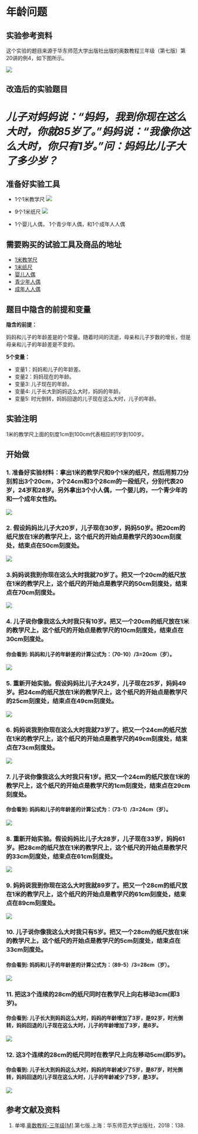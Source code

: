 # 年龄问题

## 实验参考资料

这个实验的题目来源于华东师范大学出版社出版的奥数教程三年级（第七版）第20讲的例4，如下图所示。

![](/images/三年级/年龄问题/年龄问题-奥数教程3年级-p138.jpg)

## 改造后的实验题目

# *儿子对妈妈说：“妈妈，我到你现在这么大时，你就85岁了。”妈妈说：“我像你这么大时，你只有1岁。”问：妈妈比儿子大了多少岁？* #

## 准备好实验工具

- 1个1米教学尺
![](/images/三年级/年龄问题/1米教学尺.jpg)

- 9个1米纸尺
![](/images/三年级/年龄问题/1米纸尺.jpg)

- 1个婴儿人偶， 1个青少年人偶，和1个成年人人偶
 
## 需要购买的试验工具及商品的地址

- [1米教学尺](https://item.taobao.com/item.htm?spm=a1z0d.6639537.1997196601.66.7a497484xfOZhu&id=562589305422)
- [1米纸尺](https://item.taobao.com/item.htm?spm=a1z0d.6639537.1997196601.78.7a497484xfOZhu&id=560904527372)
- [婴儿人偶](https://item.taobao.com/item.htm?spm=a1z0d.6639537.1997196601.55.7a497484xfOZhu&id=547382002201)
- [青少年人偶](https://item.taobao.com/item.htm?spm=a1z0d.6639537.1997196601.44.7a497484xfOZhu&id=586300727128)
- [成年人人偶](https://detail.tmall.com/item.htm?spm=a1z0d.6639537.1997196601.4.7a497484xfOZhu&id=566364308100)

## 题目中隐含的前提和变量

**隐含的前提：**

妈妈和儿子的年龄差是的个常量。随着时间的流逝，母亲和儿子岁数的增长，但是母亲和儿子的年龄差是不变的。

**5个变量：**

- 变量1：妈妈和儿子的年龄差。
- 变量2：妈妈现在的年龄。
- 变量3: 儿子现在的年龄。
- 变量4: 儿子长大到妈妈这么大时，妈妈的年龄。
- 变量5: 时光倒转，妈妈回退的儿子现在这么大时，儿子的年龄。

## 实验注明

1米的教学尺上面的刻度1cm到100cm代表相应的1岁到100岁。
 
## 开始做

### 1. 准备好实验材料：拿出1米的教学尺和9个1米的纸尺，然后用剪刀分别剪出3个20cm，3个24cm和3个28cm的一段纸尺，分别代表20岁，24岁和28岁。另外拿出3个小人偶，一个婴儿的，一个青少年的和一个成年女性的。

![](/images/三年级/年龄问题/1a.jpg)

### 2. 假设妈妈比儿子大20岁，儿子现在30岁，妈妈50岁。把20cm的纸尺放在1米的教学尺上，这个纸尺的开始点是教学尺的30cm刻度处，结束点在50cm刻度处。

![](/images/三年级/年龄问题/2a.jpg)

### 3.妈妈说我到你现在这么大时我就70岁了。把又一个20cm的纸尺放在1米的教学尺上，这个纸尺的开始点是教学尺的50cm刻度处，结束点在70cm刻度处。

![](/images/三年级/年龄问题/3a.jpg)

### 4. 儿子说你像我这么大时我只有10岁。把又一个20cm的纸尺放在1米的教学尺上，这个纸尺的开始点是教学尺的10cm刻度处，结束点在30cm刻度处。

#### 你会看到: 妈妈和儿子的年龄差的计算公式为：（70-10）/3=20cm（岁）。

![](/images/三年级/年龄问题/4a.jpg)

### 5. 重新开始实验。假设妈妈比儿子大24岁，儿子现在25岁，妈妈49岁。把24cm的纸尺放在1米的教学尺上，这个纸尺的开始点是教学尺的25cm刻度处，结束点在49cm刻度处。

![](/images/三年级/年龄问题/5a.jpg)

### 6. 妈妈说我到你现在这么大时我就73岁了。把又一个24cm的纸尺放在1米的教学尺上，这个纸尺的开始点是教学尺的49cm刻度处，结束点在73cm刻度处。

![](/images/三年级/年龄问题/6a.jpg)

### 7. 儿子说你像我这么大时我只有1岁。把又一个24cm的纸尺放在1米的教学尺上，这个纸尺的开始点是教学尺的1cm刻度处，结束点在29cm刻度处。

#### 你会看到: 妈妈和儿子的年龄差的计算公式为：（73-1）/3=24cm（岁）。

![](/images/三年级/年龄问题/7a.jpg)

### 8. 重新开始实验。假设妈妈比儿子大28岁，儿子现在33岁，妈妈61岁。把28cm的纸尺放在1米的教学尺上，这个纸尺的开始点是教学尺的33cm刻度处，结束点在61cm刻度处。

![](/images/三年级/年龄问题/8a.jpg)

### 9. 妈妈说我到你现在这么大时我就89岁了。把又一个28cm的纸尺放在1米的教学尺上，这个纸尺的开始点是教学尺的61cm刻度处，结束点在89cm刻度处。

![](/images/三年级/年龄问题/9a.jpg)

### 10. 儿子说你像我这么大时我只有5岁。把又一个28cm的纸尺放在1米的教学尺上，这个纸尺的开始点是教学尺的5cm刻度处，结束点在33cm刻度处。

#### 你会看到: 妈妈和儿子的年龄差的计算公式为：（89-5）/3=28cm（岁）。

![](/images/三年级/年龄问题/10a.jpg)

### 11. 把这3个连续的28cm的纸尺同时在教学尺上向右移动3cm(即3岁)。

#### 你会看到: 儿子长大到妈妈这么大时，妈妈的年龄增加了3岁，是92岁，时光倒转，妈妈回退的儿子现在这么大时，儿子的年龄增加了3岁，是8岁。

![](/images/三年级/年龄问题/11a.jpg)

### 12. 这3个连续的28cm的纸尺同时在教学尺上向左移动5cm(即5岁)。

#### 你会看到: 儿子长大到妈妈这么大时，妈妈的年龄减少了5岁，是87岁，时光倒转，妈妈回退的儿子现在这么大时，儿子的年龄减少了5岁，是3岁。

![](/images/三年级/年龄问题/12a.jpg)


## 参考文献及资料

1. 单壿.[奥数教程-三年级[M]](https://detail.tmall.com/item.htm?id=574232430884&spm=a1z09.2.0.0.56c02e8dzIScqq&_u=tc6ncud438b).第七版.上海：华东师范大学出版社，2018：138.